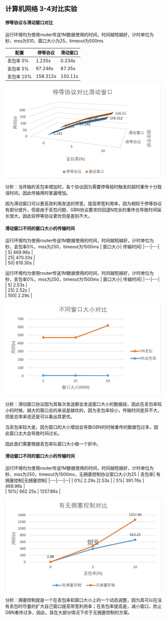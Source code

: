 ## 计算机网络 3-4对比实验


#### 停等协议与滑动窗口对比
运行环境均为使用router传送1M数据使用的时间，时间越短越好，计时单位为秒，mss为510，窗口大小为25，timeout为500ms

| 配置| 停等协议|滑动窗口|
|---|---|----|
|   丢包率 0%|  1.235s |  0.234s|
|   丢包率 5%|   97.246s | 87.35s  |
|   丢包率 10%|   158.312s |  150.11s   |
<img src="1.jpg" height=300>

分析：当传输的丢包率增加时，各个协议因为需要停等超时触发的超时重传十分耽误时间，因此传输用时普遍增加。

因为滑动窗口可以更高效利用发送的带宽，提高带宽利用率，因为相较于停等协议有部分提升，但是由于丢包问题，GBN协议要求的回退N完全的重传也导致时间延长很大，因此较停等协议更优但是差别不大。

#### 滑动窗口不同的窗口大小的传输时间

运行环境均为使用router传送1M数据使用的时间，时间越短越好，计时单位为秒，丢包率5%，mss为250，timeout为1500ms
| 窗口大小| 传输时间|
|---|---|
|   5|  469.96s |     
|   25|   470.33s |      
|   50|   619.30s |     

运行环境均为使用router传送1M数据使用的时间，时间越短越好，计时单位为秒，丢包率0%，mss为250，timeout为1500ms
| 窗口大小| 传输时间|
|---|---|
|   5|  2.53s |     
|   25|   2.52s |      
|   100|   2.29s |     

<img src="2.jpg" height=300>

分析：滑动窗口协议因为其每次发送都会发送窗口大小的数据段，因此在丢包率较小的时候，越大的窗口总的来说是越优的，因为丢包率较小，传输时间差异不大，但是总体来说还是可以看出其更优。

当丢包率较大是，因为窗口的大小增加会导致GBN的时候重传的数据包过多，因此窗口太大会导致时间过长。

因此我们需要根据丢包率队窗口大小做一个折中。

#### 滑动窗口不同的窗口大小的传输时间

运行环境均为使用router传送1M数据使用的时间，时间越短越好，计时单位为秒，mss为250，timeout为1500ms，无拥塞控制协议窗口大小为25
| 丢包率| 有拥塞控制|无拥塞控制|
|---|---|--|
|   0%|  2.29s |2.53s  | 
|   5%| 391.76s  |  469.96s |  
|   10%|   662.25s |  1257.86s  | 

<img src="3.jpg" height=300>

分析：拥塞控制就是一个在丢包率和窗口大小上的一个动态调整，因为其可以在没有丢包时尽量的扩大自己窗口提高带宽利用率；在丢包率提高是，减小窗口，防止GBN重传过多，因此，其在大部分情况下优于无拥塞控制的方案。